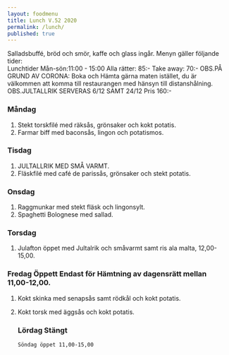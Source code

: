 ```yaml
---
layout: foodmenu
title: Lunch V.52 2020
permalink: /lunch/
published: true
---
```

Salladsbuffé, bröd och smör, kaffe och glass ingår.
Menyn gäller följande tider:  
Lunchtider  Mån-sön:11:00 - 15:00
Alla rätter: 85:- Take away: 70:-
OBS.PÅ GRUND AV CORONA: Boka och Hämta gärna maten istället, du är välkommen att komma till restaurangen med hänsyn till distanshålning.
     OBS.JULTALLRIK SERVERAS 6/12 SAMT 24/12 Pris 160:-
                           
### Måndag
1. Stekt torskfilé med räksås, grönsaker och kokt potatis.
2. Farmar biff med baconsås, lingon och potatismos.

### Tisdag
1. JULTALLRIK MED SMÅ VARMT.
2. Fläskfilé med café de parissås, grönsaker och stekt potatis.

### Onsdag
1. Raggmunkar med stekt fläsk och lingonsylt.
2. Spaghetti Bolognese med sallad.

### Torsdag
1. Julafton öppet med Jultalrik och småvarmt samt ris ala malta, 12,00-15,00. 

### Fredag Öppett Endast för Hämtning av dagensrätt mellan 11,00-12,00. 
1. Kokt skinka med senapsås samt rödkål och kokt potatis.
2. Kokt torsk med äggsås och kokt potatis.

   ### Lördag Stängt
       Söndag öppet 11,00-15,00
    

   
    
   
     
